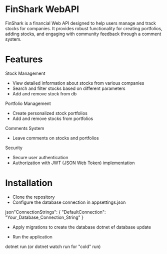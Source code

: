 # FinShark WebAPI
FinShark is a financial Web API designed to help users manage and track stocks for companies. It provides robust functionality for creating portfolios, adding stocks, and engaging with community feedback through a comment system.

# Features
Stock Management
- View detailed information about stocks from various companies
- Search and filter stocks based on different parameters
- Add and remove stock from db

Portfolio Management
- Create personalized stock portfolios
- Add and remove stocks from portfolios

Comments System
- Leave comments on stocks and portfolios

Security
- Secure user authentication
- Authorization with JWT (JSON Web Token) implementation

# Installation

- Clone the repository
- Configure the database connection in appsettings.json

json"ConnectionStrings": {
  "DefaultConnection": "Your_Database_Connection_String"
}

- Apply migrations to create the database
dotnet ef database update

- Run the application

dotnet run (or dotnet watch run for "cold" run)
